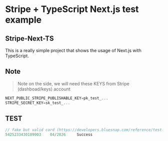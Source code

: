 # Stripe + TypeScript Next.js test example

## Stripe-Next-TS

This is a really simple project that shows the usage of Next.js with TypeScript.

## Note

> Note on the side, we will need these KEYS from Stripe (dashboad/keys) account

```js
NEXT_PUBLIC_STRIPE_PUBLISHABLE_KEY=pk_test_...
STRIPE_SECRET_KEY=sk_test_...
```

## TEST

```js
// fake but valid card (https://developers.bluesnap.com/reference/test-credit-cards)
5425233430109903	04/2026	    Success
```


